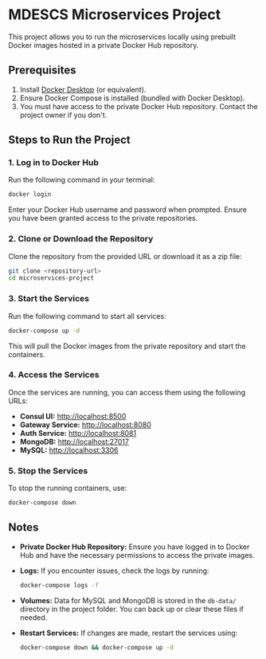 # MDESCS Microservices Project

This project allows you to run the microservices locally using prebuilt Docker images hosted in a private Docker Hub repository.

## Prerequisites
1. Install [Docker Desktop](https://www.docker.com/products/docker-desktop) (or equivalent).
2. Ensure Docker Compose is installed (bundled with Docker Desktop).
3. You must have access to the private Docker Hub repository. Contact the project owner if you don't.

## Steps to Run the Project

### 1. Log in to Docker Hub
Run the following command in your terminal:

```bash
docker login
```

Enter your Docker Hub username and password when prompted. Ensure you have been granted access to the private repositories.

### 2. Clone or Download the Repository
Clone the repository from the provided URL or download it as a zip file:

```bash
git clone <repository-url>
cd microservices-project
```

### 3. Start the Services
Run the following command to start all services:

```bash
docker-compose up -d
```

This will pull the Docker images from the private repository and start the containers.

### 4. Access the Services
Once the services are running, you can access them using the following URLs:

- **Consul UI:** [http://localhost:8500](http://localhost:8500)
- **Gateway Service:** [http://localhost:8080](http://localhost:8080)
- **Auth Service:** [http://localhost:8081](http://localhost:8081)
- **MongoDB:** [http://localhost:27017](http://localhost:27017)
- **MySQL:** [http://localhost:3306](http://localhost:3306)

### 5. Stop the Services
To stop the running containers, use:

```bash
docker-compose down
```

## Notes
- **Private Docker Hub Repository:** Ensure you have logged in to Docker Hub and have the necessary permissions to access the private images.
- **Logs:** If you encounter issues, check the logs by running:

  ```bash
  docker-compose logs -f
  ```
- **Volumes:** Data for MySQL and MongoDB is stored in the `db-data/` directory in the project folder. You can back up or clear these files if needed.
- **Restart Services:** If changes are made, restart the services using:

  ```bash
  docker-compose down && docker-compose up -d
  ```
